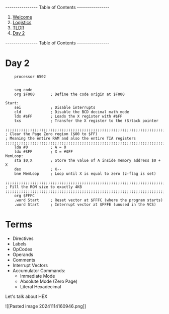 ---------------- Table of Contents ---------------- 

1. [Welcome](#welcome)
2. [Logistics](#logistics)
3. [TLDR](#tldr)
4. [Day 2](#day2)

---------------- Table of Contents ---------------- 
# <a id = "day2"></a>Day 2


```
    processor 6502
    

    seg code
    org $F000       ; Define the code origin at $F000

Start:
    sei             ; Disable interrupts
    cld             ; Disable the BCD decimal math mode
    ldx #$FF        ; Loads the X register with #$FF
    txs             ; Transfer the X register to the (S)tack pointer

;;;;;;;;;;;;;;;;;;;;;;;;;;;;;;;;;;;;;;;;;;;;;;;;;;;;;;;;;;;;;;;;;;;;;;;;;;;;;;;;
; Clear the Page Zero region ($00 to $FF)
; Meaning the entire RAM and also the entire TIA registers
;;;;;;;;;;;;;;;;;;;;;;;;;;;;;;;;;;;;;;;;;;;;;;;;;;;;;;;;;;;;;;;;;;;;;;;;;;;;;;;;
    lda #0          ; A = 0
    ldx #$FF        ; X = #$FF
MemLoop:
    sta $0,X        ; Store the value of A inside memory address $0 + X
    dex             ; X--
    bne MemLoop     ; Loop until X is equal to zero (z-flag is set)

;;;;;;;;;;;;;;;;;;;;;;;;;;;;;;;;;;;;;;;;;;;;;;;;;;;;;;;;;;;;;;;;;;;;;;;;;;;;;;;;
; Fill the ROM size to exactly 4KB
;;;;;;;;;;;;;;;;;;;;;;;;;;;;;;;;;;;;;;;;;;;;;;;;;;;;;;;;;;;;;;;;;;;;;;;;;;;;;;;;
    org $FFFC
    .word Start     ; Reset vector at $FFFC (where the program starts)
    .word Start     ; Interrupt vector at $FFFE (unused in the VCS)

```

# Terms
- Directives
- Labels
- OpCodes
- Operands
- Comments
- Interrupt Vectors
- Accumulator Commands: 
	- Immediate Mode
	- Absolute Mode (Zero Page)
	- Literal Hexadecimal

Let's talk about HEX

![[Pasted image 20241114160946.png]]